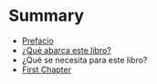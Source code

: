 # Summary

* [Prefacio](README.md)
* [¿Qué abarca este libro?](que_abarca_este_libro.md)
* ¿Qué se necesita para este libro?
* [First Chapter](chapter1.md)

